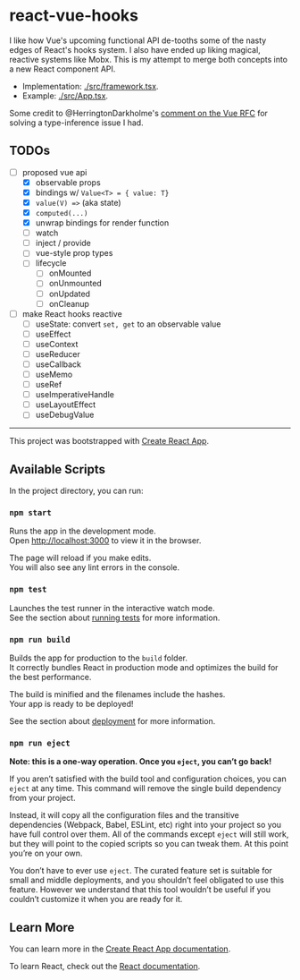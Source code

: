 # react-vue-hooks

I like how Vue's upcoming functional API de-tooths some of the nasty edges of React's hooks system.
I also have ended up liking magical, reactive systems like Mobx.
This is my attempt to merge both concepts into a new React component API.

- Implementation: [./src/framework.tsx]().
- Example: [./src/App.tsx]().

Some credit to @HerringtonDarkholme's
[comment on the Vue RFC](https://github.com/vuejs/rfcs/pull/42#issuecomment-500185919) for solving
a type-inference issue I had.

## TODOs

- [ ] proposed vue api
  - [x] observable props
  - [x] bindings w/ `Value<T> = { value: T}`
  - [x] `value(V) =>` (aka state)
  - [x] `computed(...)`
  - [x] unwrap bindings for render function
  - [ ] watch
  - [ ] inject / provide
  - [ ] vue-style prop types
  - [ ] lifecycle
    - [ ] onMounted
    - [ ] onUnmounted
    - [ ] onUpdated
    - [ ] onCleanup
- [ ] make React hooks reactive
  - [ ] useState: convert `set, get` to an observable value
  - [ ] useEffect
  - [ ] useContext
  - [ ] useReducer
  - [ ] useCallback
  - [ ] useMemo
  - [ ] useRef
  - [ ] useImperativeHandle
  - [ ] useLayoutEffect
  - [ ] useDebugValue

---

This project was bootstrapped with [Create React App](https://github.com/facebook/create-react-app).

## Available Scripts

In the project directory, you can run:

### `npm start`

Runs the app in the development mode.<br>
Open [http://localhost:3000](http://localhost:3000) to view it in the browser.

The page will reload if you make edits.<br>
You will also see any lint errors in the console.

### `npm test`

Launches the test runner in the interactive watch mode.<br>
See the section about [running tests](https://facebook.github.io/create-react-app/docs/running-tests) for more information.

### `npm run build`

Builds the app for production to the `build` folder.<br>
It correctly bundles React in production mode and optimizes the build for the best performance.

The build is minified and the filenames include the hashes.<br>
Your app is ready to be deployed!

See the section about [deployment](https://facebook.github.io/create-react-app/docs/deployment) for more information.

### `npm run eject`

**Note: this is a one-way operation. Once you `eject`, you can’t go back!**

If you aren’t satisfied with the build tool and configuration choices, you can `eject` at any time. This command will remove the single build dependency from your project.

Instead, it will copy all the configuration files and the transitive dependencies (Webpack, Babel, ESLint, etc) right into your project so you have full control over them. All of the commands except `eject` will still work, but they will point to the copied scripts so you can tweak them. At this point you’re on your own.

You don’t have to ever use `eject`. The curated feature set is suitable for small and middle deployments, and you shouldn’t feel obligated to use this feature. However we understand that this tool wouldn’t be useful if you couldn’t customize it when you are ready for it.

## Learn More

You can learn more in the [Create React App documentation](https://facebook.github.io/create-react-app/docs/getting-started).

To learn React, check out the [React documentation](https://reactjs.org/).
